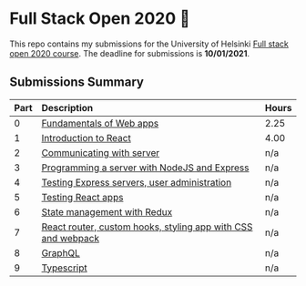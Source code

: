 # Full Stack Open 2020 🚀

This repo contains my submissions for the University of Helsinki [Full stack
open 2020 course](https://fullstackopen.com/en/). The deadline for submissions
is **10/01/2021**.

## Submissions Summary

| Part | Description                                                                                        | Hours |
| :--- | :------------------------------------------------------------------------------------------------- | :---- |
| 0    | [Fundamentals of Web apps](https://fullstackopen.com/en/part0)                                     | 2.25  |
| 1    | [Introduction to React](https://fullstackopen.com/en/part1)                                        | 4.00  |
| 2    | [Communicating with server](https://fullstackopen.com/en/part2)                                    | n/a   |
| 3    | [Programming a server with NodeJS and Express](https://fullstackopen.com/en/part3)                 | n/a   |
| 4    | [Testing Express servers, user administration](https://fullstackopen.com/en/part4)                 | n/a   |
| 5    | [Testing React apps](https://fullstackopen.com/en/part5)                                           | n/a   |
| 6    | [State management with Redux](https://fullstackopen.com/en/part6)                                  | n/a   |
| 7    | [React router, custom hooks, styling app with CSS and webpack](https://fullstackopen.com/en/part7) | n/a   |
| 8    | [GraphQL](https://fullstackopen.com/en/part8)                                                      | n/a   |
| 9    | [Typescript](https://fullstackopen.com/en/part9)                                                   | n/a   |
